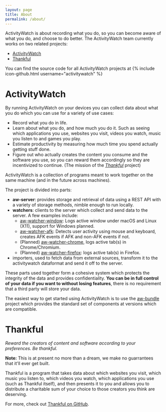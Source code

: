 ```yaml
---
layout: page
title: About
permalink: /about/
---
```


ActivityWatch is about recording what you do, so you can become aware of what you do, and choose to do better.
The ActivityWatch team currently works on two related projects:

 - [ActivityWatch](#activitywatch)
 - [Thankful](#thankful)

You can find the source code for all ActivityWatch projects at
{% include icon-github.html username="activitywatch" %}


# ActivityWatch

By running ActivityWatch on your devices you can collect data about what you do which you can use for a variety of use cases:

 - Record what you do in life.
 - Learn about what you do, and how much you do it. Such as seeing which applications you use, websites you visit, videos you watch, music you listen to and games you play.
 - Estimate productivity by measuring how much time you spend actually getting stuff done.
 - Figure out who actually creates the content you consume and the software you use, so you can reward them accordingly so they are incentivized to continue. (The mission of the [*Thankful*](#thankful) project)

ActivityWatch is a collection of programs meant to work together on the same machine (and in the future across machines).

The project is divided into parts:

 - **aw-server**: provides storage and retrieval of data using a REST API with a variety of storage methods, nimble enough to run locally.</li>
 - **watchers**: clients to the server which collect and send data to the server.
   A few examples include:
   - [aw-watcher-window](https://github.com/ActivityWatch/aw-watcher-window): Logs active window under macOS and Linux (X11), support for Windows planned. 
   - [aw-watcher-afk](https://github.com/ActivityWatch/aw-watcher-afk): Detects user activity using mouse and keyboard, creates AFK events if AFK and non-AFK events if not.
   - (Planned) [aw-watcher-chrome](https://github.com/ActivityWatch/aw-watcher-chrome), logs active tab(s) in Chrome/Chromium.
   - (Planned) [aw-watcher-firefox](https://github.com/ActivityWatch/aw-watcher-firefox): logs active tab(s) in Firefox.
 - importers, used to fetch data from external sources, transform it to the activitywatch dataformat and send it off to the server.

These parts used together form a cohesive system which protects the integrity of the data and provides confidentiality.
**You can be in full control of your data if you want to without losing features**, there is no requirement that a third party will store your data.

The easiest way to get started using ActivityWatch is to use the [aw-bundle](https://github.com/ActivityWatch/aw-bundle) project which provides the standard set of components at versions which are compatible.


# Thankful

*Reward the creators of content and software according to your preferences. Be thankful.*

**Note:** This is at present no more than a dream, we make no guarrantees that it'll ever get built.

Thankful is a program that takes data about which websites you visit, which music you listen to, which videos you watch,
which applications you use (such as Thankful itself), and then presents it to you and allows you to distribute a charitable
sum of your choice to those creators you think are deserving.

For more, check out [Thankful on GitHub](https://github.com/ActivityWatch/thankful).
